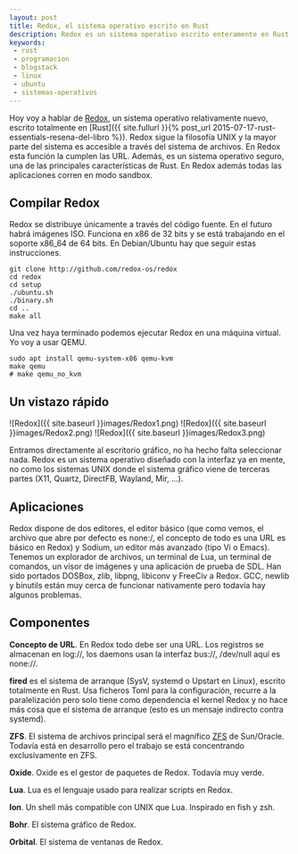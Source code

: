 ```yaml
---
layout: post
title: Redox, el sistema operativo escrito en Rust
description: Redox es un sistema operativo escrito enteramente en Rust. Un sistema que solamente implementa nuevos conceptos, sin importarle la compatibilidad.
keywords:
 - rust
 - programacion
 - blogstack
 - linux
 - ubuntu
 - sistemas-operativos
---
```


Hoy voy a hablar de [Redox](http://www.redox-os.org), un sistema operativo relativamente nuevo, escrito totalmente en [Rust]({{ site.fullurl }}{% post_url 2015-07-17-rust-essentials-resena-del-libro %}). Redox sigue la filosofía UNIX y la mayor parte del sistema es accesible a través del sistema de archivos. En Redox esta función la cumplen las URL. Además, es un sistema operativo seguro, una de las principales características de Rust. En Redox además todas las aplicaciones corren en modo sandbox.

## Compilar Redox

Redox se distribuye únicamente a través del código fuente. En el futuro habrá imágenes ISO. Funciona en x86 de 32 bits y se está trabajando en el soporte x86_64 de 64 bits. En Debian/Ubuntu hay que seguir estas instrucciones.

```
git clone http://github.com/redox-os/redox
cd redox
cd setup
./ubuntu.sh
./binary.sh
cd ..
make all
```

Una vez haya terminado podemos ejecutar Redox en una máquina virtual. Yo voy a usar QEMU.

```
sudo apt install qemu-system-x86 qemu-kvm
make qemu
# make qemu_no_kvm
```

## Un vistazo rápido

![Redox]({{ site.baseurl }}images/Redox1.png)
![Redox]({{ site.baseurl }}images/Redox2.png)
![Redox]({{ site.baseurl }}images/Redox3.png)

Entramos directamente al escritorio gráfico, no ha hecho falta seleccionar nada. Redox es un sistema operativo diseñado con la interfaz ya en mente, no como los sistemas UNIX donde el sistema gráfico viene de terceras partes (X11, Quartz, DirectFB, Wayland, Mir, ...).

## Aplicaciones

Redox dispone de dos editores, el editor básico (que como vemos, el archivo que abre por defecto es none:/, el concepto de todo es una URL es básico en Redox) y Sodium, un editor más avanzado (tipo Vi o Emacs). Tenemos un explorador de archivos, un terminal de Lua, un terminal de comandos, un visor de imágenes y una aplicación de prueba de SDL. Han sido portados DOSBox, zlib, libpng, libiconv y FreeCiv a Redox. GCC, newlib y binutils están muy cerca de funcionar nativamente pero todavía hay algunos problemas.

## Componentes

__Concepto de URL__. En Redox todo debe ser una URL. Los registros se almacenan en log://, los daemons usan la interfaz bus://, /dev/null aquí es none://.

__fired__ es el sistema de arranque (SysV, systemd o Upstart en Linux), escrito totalmente en Rust. Usa ficheros Toml para la configuración, recurre a la paralelización pero solo tiene como dependencia el kernel Redox y no hace más cosa que el sistema de arranque (esto es un mensaje indirecto contra systemd).

__ZFS__. El sistema de archivos principal será el magnífico [ZFS](https://wiki.archlinux.org/index.php/ZFS) de Sun/Oracle. Todavía está en desarrollo pero el trabajo se está concentrando exclusivamente en ZFS.

__Oxide__. Oxide es el gestor de paquetes de Redox. Todavía muy verde.

__Lua__. Lua es el lenguaje usado para realizar scripts en Redox.

__Ion__. Un shell más compatible con UNIX que Lua. Inspirado en fish y zsh.

__Bohr__. El sistema gráfico de Redox.

__Orbital__. El sistema de ventanas de Redox.